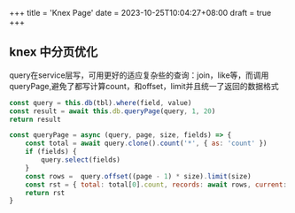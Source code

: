 +++
title = 'Knex Page'
date = 2023-10-25T10:04:27+08:00
draft = true
+++
## knex 中分页优化

query在service层写，可用更好的适应复杂些的查询：join，like等，而调用queryPage,避免了都写计算count，和offset，limit并且统一了返回的数据格式

```javascript
const query = this.db(tbl).where(field, value)
const result = await this.db.queryPage(query, 1, 20)
return result
```

```javascript
const queryPage = async (query, page, size, fields) => {
    const total = await query.clone().count('*', { as: 'count' })
    if (fields) {
        query.select(fields)
    }
    const rows =  query.offset((page - 1) * size).limit(size)
    const rst = { total: total[0].count, records: await rows, current: page.page, size: page.size }
    return rst
}
```